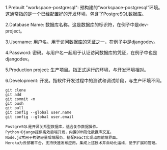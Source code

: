 <!-- 杨常佑  术语词汇表 -->
1.Prebuilt "workspace-postgresql": 预构建的“workspace-postgresql”环境。这通常指的是一个已经配置好的开发环境，包含了PostgreSQL数据库。

2.Database Name: 数据库名称。这是数据库的标识符，在例子中是dev-project。

3.Username: 用户名。用于访问数据库的凭证之一，在例子中是djangodev。

4.Password: 密码。与用户名一起用于认证访问数据库的凭证，在例子中也是djangodev。

5.Production project: 生产项目。指正式运行的环境，与开发环境相对。

6.Development: 开发。指软件开发过程中的测试和调试阶段，与生产环境不同。
<!--杨常佑   术词汇表  -->


<!--赵毅的项目术语表-->
    git clone
    git add  
    git commit -m 
    git push
    git pull
    git config --global user.name
    git config --global user.email 

    PostgreSQL是开源关系型数据库，适合复杂数据操作。
    Python+Django提供高效后端开发，内置ORM简化数据库交互。
    Node.js常用于构建轻量后端服务，搭配React实现动态前端界面。
    Heroku为云部署平台，支持快速发布应用，集成上述技术并自动化运维，便于扩展和管理。
<!--赵毅的项目术语表-->


